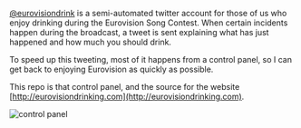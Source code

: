 [@eurovisiondrink](https://twitter.com/eurovisiondrink) is a
semi-automated twitter account for those of us who enjoy drinking
during the Eurovision Song Contest. When certain incidents happen
during the broadcast, a tweet is sent explaining what has just
happened and how much you should drink.

To speed up this tweeting, most of it happens from a control panel, 
so I can get back to enjoying Eurovision as quickly as possible.

This repo is that control panel, and the source for the website 
[http://eurovisiondrinking.com](http://eurovisiondrinking.com).

![control panel](https://raw.github.com/norm/eurodrink/master/panel.png)
